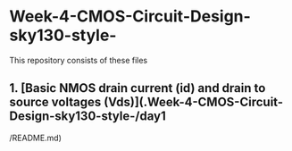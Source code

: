 # Week-4-CMOS-Circuit-Design-sky130-style-
This repository consists of these files
## 1. [Basic NMOS drain current (id) and drain to source voltages (Vds)](.Week-4-CMOS-Circuit-Design-sky130-style-/day1
/README.md)
